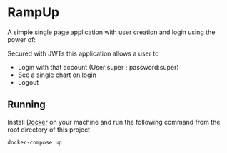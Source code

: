 # RampUp

A simple single page application with user creation and login using the power of:


Secured with JWTs this application allows a user to
* Login with that account (User:super ; password:super)
* See a single chart on login 
* Logout


## Running

Install [Docker](https://www.docker.com/get-started) on your machine and run the following command from the root directory of this project

`docker-compose up`

